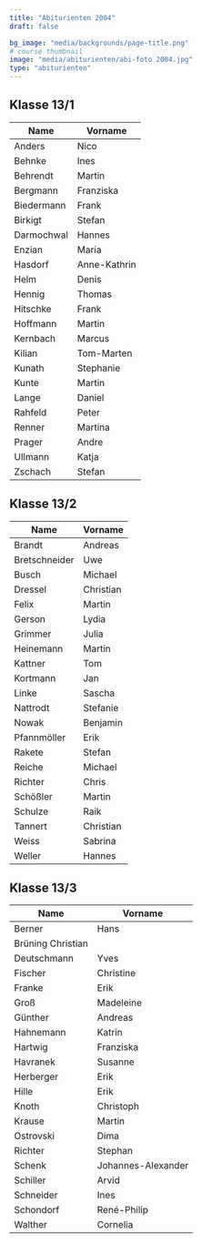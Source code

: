 ```yaml
---
title: "Abiturienten 2004"
draft: false

bg_image: "media/backgrounds/page-title.png"
# course thumbnail
image: "media/abiturienten/abi-foto 2004.jpg"
type: "abiturienten"
---
```


## Klasse 13/1

|Name|Vorname|
|-|-|
|Anders|Nico|
|Behnke|Ines|
|Behrendt|Martin|
|Bergmann|Franziska|
|Biedermann|Frank|
|Birkigt|Stefan|
|Darmochwal|Hannes|
|Enzian|Maria|
|Hasdorf|Anne-Kathrin|
|Helm|Denis|
|Hennig|Thomas|
|Hitschke|Frank|
|Hoffmann|Martin|
|Kernbach|Marcus|
|Kilian|Tom-Marten|
|Kunath|Stephanie|
|Kunte|Martin|
|Lange|Daniel|
|Rahfeld|Peter|
|Renner|Martina|
|Prager|Andre|
|Ullmann|Katja|
|Zschach|Stefan|

## Klasse 13/2

|Name|Vorname|
|-|-|
|Brandt|Andreas|
|Bretschneider|Uwe|
|Busch|Michael|
|Dressel|Christian|
|Felix|Martin|
|Gerson|Lydia|
|Grimmer|Julia|
|Heinemann|Martin|
|Kattner|Tom|
|Kortmann|Jan|
|Linke|Sascha|
|Nattrodt|Stefanie|
|Nowak|Benjamin|
|Pfannmöller|Erik|
|Rakete|Stefan|
|Reiche|Michael|
|Richter|Chris|
|Schößler|Martin|
|Schulze|Raik|
|Tannert|Christian|
|Weiss|Sabrina|
|Weller|Hannes|

## Klasse 13/3

|Name|Vorname|
|-|-|
|Berner|Hans|
|Brüning Christian|
|Deutschmann|Yves|
|Fischer|Christine|
|Franke|Erik|
|Groß|Madeleine|
|Günther|Andreas|
|Hahnemann|Katrin|
|Hartwig|Franziska|
|Havranek|Susanne|
|Herberger|Erik|
|Hille|Erik|
|Knoth|Christoph|
|Krause|Martin|
|Ostrovski|Dima|
|Richter|Stephan|
|Schenk|Johannes-Alexander|
|Schiller|Arvid|
|Schneider|Ines|
|Schondorf|René-Philip|
|Walther|Cornelia|
